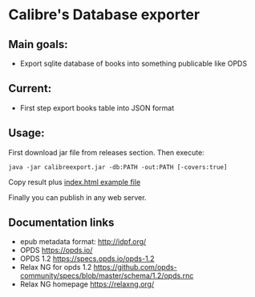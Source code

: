 # Calibre's Database exporter

## Main goals:

* Export sqlite database of books into something publicable like OPDS

## Current:
 
* First step export books table into JSON format 

## Usage:

First download jar file from releases section. Then execute:

    java -jar calibreexport.jar -db:PATH -out:PATH [-covers:true]
    
Copy result plus [index.html example file](src/test/resources/index.html)

Finally you can publish in any web server.

## Documentation links

- epub metadata format: http://idpf.org/
- OPDS https://opds.io/
- OPDS 1.2 https://specs.opds.io/opds-1.2
- Relax NG for opds 1.2 https://github.com/opds-community/specs/blob/master/schema/1.2/opds.rnc
- Relax NG homepage https://relaxng.org/
